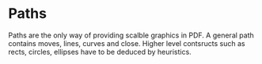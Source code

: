 # Paths

Paths are the only way of providing scalble graphics in PDF. A general path contains moves, lines, curves and close. 
Higher level contsructs such as rects, circles, ellipses have to be deduced by heuristics.

